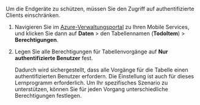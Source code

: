 
Um die Endgeräte zu schützen, müssen Sie den Zugriff auf authentifizierte Clients einschränken.

1. Navigieren Sie im [Azure-Verwaltungsportal](https://manage.windowsazure.com/) zu Ihren Mobile Services, und klicken Sie dann auf **Daten** > den Tabellennamen (**TodoItem**) > **Berechtigungen**. 

2. Legen Sie alle Berechtigungen für Tabellenvorgänge auf **Nur authentifizierte Benutzer** fest.

	 Dadurch wird sichergestellt, dass alle Vorgänge für die Tabelle einen authentifizierten Benutzer erfordern. Die Einstellung ist auch für dieses Lernprogramm erforderlich. Um Ihr spezifisches Szenario zu unterstützen, können Sie für jeden Vorgang unterschiedliche Berechtigungen festlegen.

<!---HONumber=Nov15_HO4-->